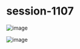 # session-1107

![image](https://github.com/user-attachments/assets/765d2ecc-1b48-4cd8-91ac-d6d655e66711)


![image](https://github.com/user-attachments/assets/951e71d1-c8bf-45e4-ae55-e2874d8327d1)
